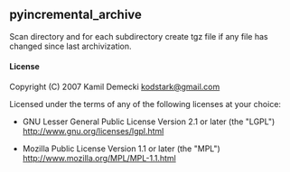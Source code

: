 ## pyincremental_archive

Scan directory and for each subdirectory create tgz file if any file has changed since last archivization.

#### License

Copyright (C) 2007 Kamil Demecki <kodstark@gmail.com>

Licensed under the terms of any of the following licenses at your choice:

- GNU Lesser General Public License Version 2.1 or later (the "LGPL")
  http://www.gnu.org/licenses/lgpl.html

- Mozilla Public License Version 1.1 or later (the "MPL")
  http://www.mozilla.org/MPL/MPL-1.1.html